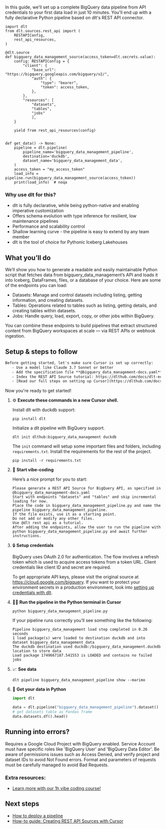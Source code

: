 In this guide, we'll set up a complete BigQuery data pipeline from API credentials to your first data load in just 10 minutes. You'll end up with a fully declarative Python pipeline based on dlt's REST API connector.

```python-outcome
import dlt
from dlt.sources.rest_api import (
    RESTAPIConfig,
    rest_api_resources,
)

@dlt.source
def bigquery_data_management_source(access_token=dlt.secrets.value):
    config: RESTAPIConfig = {
        "client": {
            "base_url": "https://bigquery.googleapis.com/bigquery/v2/",
            "auth": {
                "type": "bearer",
                "token": access_token,
            },
        },
        "resources": [
            "datasets",
            "tables",
            "jobs"
            ],
    }

    yield from rest_api_resources(config)


def get_data() -> None:
    pipeline = dlt.pipeline(
        pipeline_name='bigquery_data_management_pipeline',
        destination='duckdb',
        dataset_name='bigquery_data_management_data', 
    )
    access_token = "my_access_token"
    load_info = pipeline.run(bigquery_data_management_source(access_token))
    print(load_info)  # noqa
```

### Why use dlt for this?

- dlt is fully declarative, while being python-native and enabling imperative customization
- Offers schema evolution with type inference for resilient, low maintenance pipelines
- Performance and scalability control
- Shallow learning curve - the pipeline is easy to extend by any team member
- dlt is the tool of choice for Pythonic Iceberg Lakehouses

## What you’ll do

We’ll show you how to generate a readable and easily maintainable Python script that fetches data from bigquery_data_management’s API and loads it into Iceberg, DataFrames, files, or a database of your choice. Here are some of the endpoints you can load:

- Datasets: Manage and control datasets including listing, getting information, and creating datasets.
- Tables: Operations related to tables such as listing, getting details, and creating tables within datasets.
- Jobs: Handle query, load, export, copy, or other jobs within BigQuery.

You can combine these endpoints to build pipelines that extract structured content from BigQuery workspaces at scale — via REST APIs or webhook ingestion.

## Setup & steps to follow

```default
Before getting started, let's make sure Cursor is set up correctly:
   - Use a model like Claude 3.7 Sonnet or better
   - Add the specification file **@bigquery_data_management-docs.yaml** as context
   - Index the REST API Source tutorial: https://dlthub.com/docs/dlt-ecosystem/verified-sources/rest_api/ and add it to context as **@dlt rest api**
   - [Read our full steps on setting up Cursor](https://dlthub.com/docs/dlt-ecosystem/llm-tooling/cursor-restapi#23-configuring-cursor-with-documentation)
```

Now you're ready to get started! 

1. ⚙️ **Execute these commands in a new Cursor shell.**
    
    Install dlt with duckdb support:
    ```shell
    pip install dlt
    ```

    Initialize a dlt pipeline with BigQuery support.
    ```shell
    dlt init dlthub:bigquery_data_management duckdb
    ```

    The `init` command will setup some important files and folders, including `requirements.txt`. Install the requirements for the rest of the project.
    ```shell
    pip install -r requirements.txt
    ```
    
2. 🤠 **Start vibe-coding**
    
    Here’s a nice prompt for you to start: 
    
    ```prompt
    Please generate a REST API Source for BigQuery API, as specified in @bigquery_data_management-docs.yaml 
    Start with endpoints "datasets" and "tables" and skip incremental loading for now. 
    Place the code in bigquery_data_management_pipeline.py and name the pipeline bigquery_data_management_pipeline. 
    If the file exists, use it as a starting point. 
    Do not add or modify any other files. 
    Use @dlt rest api as a tutorial. 
    After adding the endpoints, allow the user to run the pipeline with python bigquery_data_management_pipeline.py and await further instructions.
    ```

    
3. 🔒 **Setup credentials** 
    
    BigQuery uses OAuth 2.0 for authentication. The flow involves a refresh token which is used to acquire access tokens from a token URL. Client credentials like client ID and secret are required.
    
    To get appropriate API keys, please visit the original source at https://cloud.google.com/bigquery.
    If you want to protect your environment secrets in a production environment, look into [setting up credentials with dlt](https://dlthub.com/docs/walkthroughs/add_credentials).
    
4. 🏃‍♀️ **Run the pipeline in the Python terminal in Cursor**
    
    ```shell
    python bigquery_data_management_pipeline.py
    ```
    
    If your pipeline runs correctly you’ll see something like the following:
    
    ```shell
    Pipeline bigquery_data_management load step completed in 0.26 seconds
    1 load package(s) were loaded to destination duckdb and into dataset bigquery_data_management_data
    The duckdb destination used duckdb:/bigquery_data_management.duckdb location to store data
    Load package 1749667187.541553 is LOADED and contains no failed jobs
    ```
    
5. 📈 **See data**
    
    ```shell
    dlt pipeline bigquery_data_management_pipeline show --marimo
    ```
    
6. 🐍 **Get your data in Python**
    
    ```python
    import dlt

   data = dlt.pipeline("bigquery_data_management_pipeline").dataset()
   # get datasets table as Pandas frame
   data.datasets.df().head()
    ```

## Running into errors?

Requires a Google Cloud Project with BigQuery enabled. Service Account must have specific roles like 'BigQuery User' and 'BigQuery Data Editor'. Be aware of permissions issues such as Access Denied, and verify project and dataset IDs to avoid Not Found errors. Format and parameters of requests must be carefully managed to avoid Bad Requests.

### Extra resources:

- [Learn more with our 1h vibe coding course!](https://www.youtube.com/watch?v=GGid70rnJuM)

## Next steps

- [How to deploy a pipeline](https://dlthub.com/docs/walkthroughs/deploy-a-pipeline)
- [How-to guide: Creating REST API Sources with Cursor](https://dlthub.com/docs/dlt-ecosystem/llm-tooling/cursor-restapi)